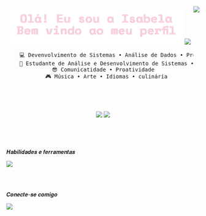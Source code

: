
<div align="center">

<img height="100em" src="https://github.com/isabela-izidorio/isabela-izidorio/blob/main/banner%20_rosa.png" />
    
<img height="130em" src="https://i.pinimg.com/originals/0c/ba/29/0cba29bd2cdf1bd17d1d898702d11167.gif" />
<img align="right" height="250em" src="https://i.pinimg.com/564x/3c/6a/9f/3c6a9f3a854158a515fa2748ba577814.jpg" />
<pre>
    💻 Devenvolvimento de Sistemas • Análise de Dados • Programação 
    📖 Estudante de Análise e Desenvolvimento de Sistemas • IFSP
    😎 Comunicatidade • Proatividade  
    🎮 Música • Arte • Idiomas • culinária
</pre>

<br>

##
<br>


  <img height="130em" src="https://github-readme-stats.vercel.app/api?username=isabela-izidorio&theme=rose&show_icons=true&locale=pt-br&rank_icon=github&hide=contribs,issues" />
  <img height="130em" src="https://github-readme-stats.vercel.app/api/top-langs/?username=isabela-izidorio&layout=compact&locale=pt-br&theme=rose" />
</div>
<br>

##
<br>

𝑯𝒂𝒃𝒊𝒍𝒊𝒅𝒂𝒅𝒆𝒔 𝒆 𝒇𝒆𝒓𝒓𝒂𝒎𝒆𝒏𝒕𝒂𝒔

  <a href="https://skillicons.dev">
    <img src="https://skillicons.dev/icons?i=html,,css,,js,,c,,mysql" /> 
  </a>  

##
<br>

<div style="display: inline_block">

𝑪𝒐𝒏𝒆𝒄𝒕𝒆-𝒔𝒆 𝒄𝒐𝒎𝒊𝒈𝒐

<a href="www.linkedin.com/in/isabela-de-melo-izidorio-910401334"> <img height="40" src="https://img.shields.io/badge/LinkedIn-0077B5?style=for-the-badge&logo=linkedin&logoColor=white" /> </a>

 </div>

